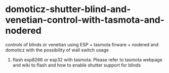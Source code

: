 # domoticz-shutter-blind-and-venetian-control-with-tasmota-and-nodered
controls of blinds or venetian using ESP + tasmota firware + nodered and domoticz with the possibility of wall switch usage

1) flash esp8266 or esp32 with tasmota. Please refer to tasmota webpage and wiki to flash and how to enable shutter support for blinds
